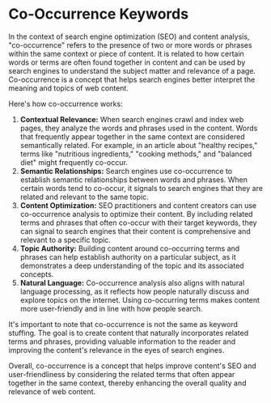 # Co-Occurrence Keywords

In the context of search engine optimization (SEO) and content analysis, "co-occurrence" refers to the presence of two or more words or phrases within the same context or piece of content. It is related to how certain words or terms are often found together in content and can be used by search engines to understand the subject matter and relevance of a page. Co-occurrence is a concept that helps search engines better interpret the meaning and topics of web content.

Here's how co-occurrence works:

1. **Contextual Relevance:** When search engines crawl and index web pages, they analyze the words and phrases used in the content. Words that frequently appear together in the same context are considered semantically related. For example, in an article about "healthy recipes," terms like "nutritious ingredients," "cooking methods," and "balanced diet" might frequently co-occur.
2. **Semantic Relationships:** Search engines use co-occurrence to establish semantic relationships between words and phrases. When certain words tend to co-occur, it signals to search engines that they are related and relevant to the same topic.
3. **Content Optimization:** SEO practitioners and content creators can use co-occurrence analysis to optimize their content. By including related terms and phrases that often co-occur with their target keywords, they can signal to search engines that their content is comprehensive and relevant to a specific topic.
4. **Topic Authority:** Building content around co-occurring terms and phrases can help establish authority on a particular subject, as it demonstrates a deep understanding of the topic and its associated concepts.
5. **Natural Language:** Co-occurrence analysis also aligns with natural language processing, as it reflects how people naturally discuss and explore topics on the internet. Using co-occurring terms makes content more user-friendly and in line with how people search.

It's important to note that co-occurrence is not the same as keyword stuffing. The goal is to create content that naturally incorporates related terms and phrases, providing valuable information to the reader and improving the content's relevance in the eyes of search engines.

Overall, co-occurrence is a concept that helps improve content's SEO and user-friendliness by considering the related terms that often appear together in the same context, thereby enhancing the overall quality and relevance of web content.